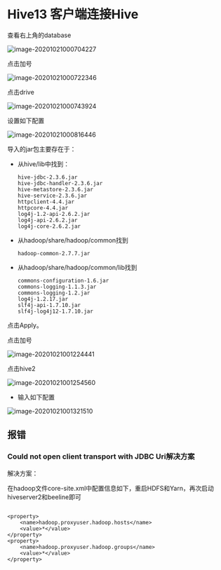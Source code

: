 # Hive13 客户端连接Hive

查看右上角的database

![image-20201021000704227](C:\Users\Auraros\AppData\Roaming\Typora\typora-user-images\image-20201021000704227.png)

点击加号

![image-20201021000722346](C:\Users\Auraros\AppData\Roaming\Typora\typora-user-images\image-20201021000722346.png)

点击drive

![image-20201021000743924](C:\Users\Auraros\AppData\Roaming\Typora\typora-user-images\image-20201021000743924.png)

设置如下配置

![image-20201021000816446](C:\Users\Auraros\AppData\Roaming\Typora\typora-user-images\image-20201021000816446.png)

导入的jar包主要存在于：

- 从hive/lib中找到：

  ```
  hive-jdbc-2.3.6.jar
  hive-jdbc-handler-2.3.6.jar
  hive-metastore-2.3.6.jar
  hive-service-2.3.6.jar
  httpclient-4.4.jar
  httpcore-4.4.jar
  log4j-1.2-api-2.6.2.jar
  log4j-api-2.6.2.jar
  log4j-core-2.6.2.jar
  ```

- 从hadoop/share/hadoop/common找到

  ```
  hadoop-common-2.7.7.jar
  ```

- 从hadoop/share/hadoop/common/lib找到

  ```
  commons-configuration-1.6.jar
  commons-logging-1.1.3.jar
  commons-logging-1.2.jar
  log4j-1.2.17.jar
  slf4j-api-1.7.10.jar
  slf4j-log4j12-1.7.10.jar
  ```

点击Apply。

点击加号

![image-20201021001224441](C:\Users\Auraros\AppData\Roaming\Typora\typora-user-images\image-20201021001224441.png)

点击hive2

![image-20201021001254560](C:\Users\Auraros\AppData\Roaming\Typora\typora-user-images\image-20201021001254560.png)

- 输入如下配置

![image-20201021001321510](C:\Users\Auraros\AppData\Roaming\Typora\typora-user-images\image-20201021001321510.png)



## 报错

### Could not open client transport with JDBC Uri解决方案

解决方案：

在hadoop文件core-site.xml中配置信息如下，重启HDFS和Yarn，再次启动hiveserver2和beeline即可

```

<property>
    <name>hadoop.proxyuser.hadoop.hosts</name>
    <value>*</value>
</property>
<property>
    <name>hadoop.proxyuser.hadoop.groups</name>
    <value>*</value>
</property>
```

